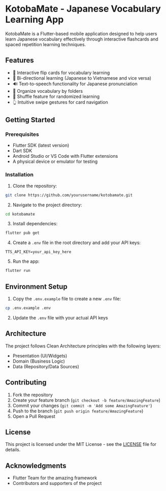 # KotobaMate - Japanese Vocabulary Learning App

KotobaMate is a Flutter-based mobile application designed to help users learn Japanese vocabulary effectively through interactive flashcards and spaced repetition learning techniques.

## Features

- 📱 Interactive flip cards for vocabulary learning
- 🔄 Bi-directional learning (Japanese to Vietnamese and vice versa)
- 🔊 Text-to-speech functionality for Japanese pronunciation
- 📂 Organize vocabulary by folders
- 🔀 Shuffle feature for randomized learning
- 👆 Intuitive swipe gestures for card navigation

## Getting Started

### Prerequisites

- Flutter SDK (latest version)
- Dart SDK
- Android Studio or VS Code with Flutter extensions
- A physical device or emulator for testing

### Installation

1. Clone the repository:
```bash
git clone https://github.com/yourusername/kotobamate.git
```

2. Navigate to the project directory:
```bash
cd kotobamate
```

3. Install dependencies:
```bash
flutter pub get
```

4. Create a `.env` file in the root directory and add your API keys:
```
TTS_API_KEY=your_api_key_here
```

5. Run the app:
```bash
flutter run
```

## Environment Setup

1. Copy the `.env.example` file to create a new `.env` file:
```bash
cp .env.example .env
```

2. Update the `.env` file with your actual API keys

## Architecture

The project follows Clean Architecture principles with the following layers:
- Presentation (UI/Widgets)
- Domain (Business Logic)
- Data (Repository/Data Sources)

## Contributing

1. Fork the repository
2. Create your feature branch (`git checkout -b feature/AmazingFeature`)
3. Commit your changes (`git commit -m 'Add some AmazingFeature'`)
4. Push to the branch (`git push origin feature/AmazingFeature`)
5. Open a Pull Request

## License

This project is licensed under the MIT License - see the [LICENSE](LICENSE) file for details.

## Acknowledgments

- Flutter Team for the amazing framework
- Contributors and supporters of the project
